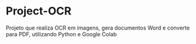 # Project-OCR
Projeto que realiza OCR em imagens, gera documentos Word e converte para PDF, utilizando Python e Google Colab
